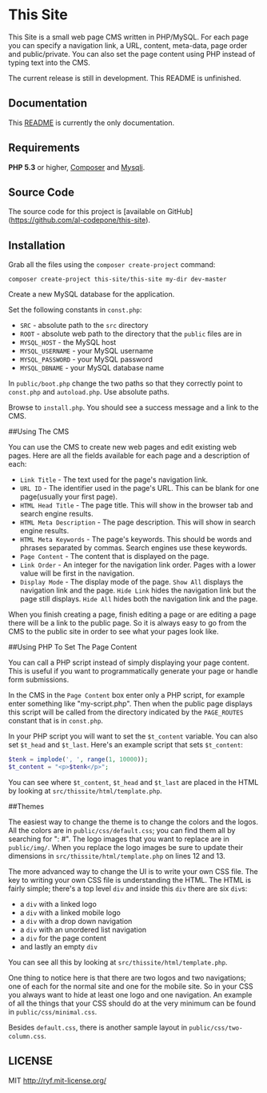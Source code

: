# This Site

This Site is a small web page CMS written in PHP/MySQL.
For each page you can specify a navigation link, a URL,
content, meta-data, page order and public/private. You
can also set the page content using PHP instead of typing
text into the CMS.

The current release is still in development.
This README is unfinished.

## Documentation

This [README](https://github.com/al-codepone/this-site/blob/master/README.md)
is currently the only documentation.

## Requirements

**PHP 5.3** or higher, [Composer](https://getcomposer.org/)
and [Mysqli](http://www.php.net/manual/en/book.mysqli.php).

## Source Code

The source code for this project is [available on GitHub]
(https://github.com/al-codepone/this-site).

## Installation

Grab all the files using the `composer create-project` command:

    composer create-project this-site/this-site my-dir dev-master

Create a new MySQL database for the application.

Set the following constants in `const.php`:

- `SRC` - absolute path to the `src` directory
- `ROOT` - absolute web path to the directory that the `public` files are in
- `MYSQL_HOST` - the MySQL host
- `MYSQL_USERNAME` - your MySQL username
- `MYSQL_PASSWORD` - your MySQL password
- `MYSQL_DBNAME` - your MySQL database name

In `public/boot.php` change the two paths so that they correctly point to `const.php` and `autoload.php`. Use absolute paths.

Browse to `install.php`. You should see a success message and a link to the CMS.

##Using The CMS

You can use the CMS to create new web pages and edit existing
web pages. Here are all the fields available for each page and
a description of each:

- `Link Title` - The text used for the page's navigation link.
- `URL ID` - The identifier used in the page's URL. This can be blank for one page(usually your first page).
- `HTML Head Title` - The page title. This will show in the browser tab and search engine results.
- `HTML Meta Description` - The page description. This will show in search engine results.
- `HTML Meta Keywords` - The page's keywords. This should be words and phrases separated by commas. Search engines use these keywords.
- `Page Content` - The content that is displayed on the page.
- `Link Order` - An integer for the navigation link order. Pages with a lower value will be first in the navigation.
- `Display Mode` - The display mode of the page. `Show All` displays the navigation link and the page. `Hide Link` hides the navigation link but the page still displays. `Hide All` hides both the navigation link and the page.

When you finish creating a page, finish editing a page or are
editing a page there will be a link to the public page. So it
is always easy to go from the CMS to the public site in order
to see what your pages look like.

##Using PHP To Set The Page Content

You can call a PHP script instead of simply displaying your page content.
This is useful if you want to programmatically generate your page or handle
form submissions.

In the CMS in the `Page Content` box enter only a PHP script, for example
enter something like "my-script.php". Then when the public page displays
this script will be called from the directory indicated by the `PAGE_ROUTES`
constant that is in `const.php`.

In your PHP script you will want to set the `$t_content` variable. You can also
set `$t_head` and `$t_last`. Here's an example script that sets `$t_content`:

```php
$tenk = implode(', ', range(1, 10000));
$t_content = "<p>$tenk</p>";
```

You can see where `$t_content`, `$t_head` and `$t_last` are placed in the HTML
by looking at `src/thissite/html/template.php`.

##Themes

The easiest way to change the theme is to change the colors and the logos. All
the colors are in `public/css/default.css`; you can find them all by searching
for ": #". The logo images that you want to replace are in `public/img/`. When
you replace the logo images be sure to update their dimensions in
`src/thissite/html/template.php` on lines 12 and 13.

The more advanced way to change the UI is to write your own CSS file. The key
to writing your own CSS file is understanding the HTML. The HTML is fairly
simple; there's a top level `div` and inside this `div` there are six `div`s:

- a `div` with a linked logo
- a `div` with a linked mobile logo
- a `div` with a drop down navigation
- a `div` with an unordered list navigation
- a `div` for the page content
- and lastly an empty `div`

You can see all this by looking at `src/thissite/html/template.php`.

One thing to notice here is that there are two logos and two navigations; one
of each for the normal site and one for the mobile site. So in your CSS you
always want to hide at least one logo and one navigation. An example of all
the things that your CSS should do at the very minimum can be found in `public/css/minimal.css`.

Besides `default.css`, there is another sample layout in
`public/css/two-column.css`.

## LICENSE

MIT <http://ryf.mit-license.org/>

